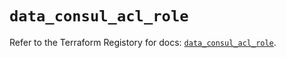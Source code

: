 # `data_consul_acl_role`

Refer to the Terraform Registory for docs: [`data_consul_acl_role`](https://www.terraform.io/docs/providers/consul/d/acl_role).
